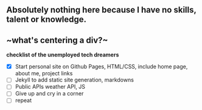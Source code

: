 Absolutely nothing here because I have no skills, talent or knowledge.
---
~what's centering a div?~
---

**checklist of the unemployed tech dreamers**
- [x] Start personal site on Github Pages, HTML/CSS, include home page, about me, project links
- [ ] Jekyll to add static site generation, markdowns
- [ ] Public APIs weather API, JS
- [ ] Give up and cry in a corner
- [ ] repeat
